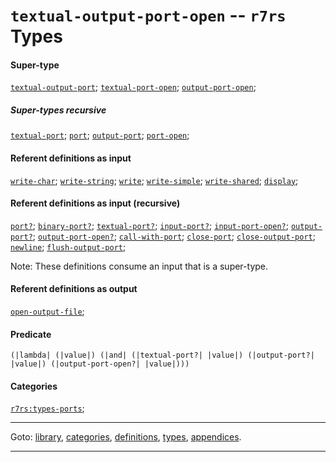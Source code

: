 

<a id='type__r7rs__textual-output-port-open'></a>

# `textual-output-port-open` -- `r7rs` Types


#### Super-type

[`textual-output-port`](../../r7rs/types/textual-output-port.md#type__r7rs__textual-output-port);
[`textual-port-open`](../../r7rs/types/textual-port-open.md#type__r7rs__textual-port-open);
[`output-port-open`](../../r7rs/types/output-port-open.md#type__r7rs__output-port-open);


##### Super-types recursive

[`textual-port`](../../r7rs/types/textual-port.md#type__r7rs__textual-port);
[`port`](../../r7rs/types/port.md#type__r7rs__port);
[`output-port`](../../r7rs/types/output-port.md#type__r7rs__output-port);
[`port-open`](../../r7rs/types/port-open.md#type__r7rs__port-open);


#### Referent definitions as input

[`write-char`](../../r7rs/definitions/write-char.md#definition__r7rs__write-char);
[`write-string`](../../r7rs/definitions/write-string.md#definition__r7rs__write-string);
[`write`](../../r7rs/definitions/write.md#definition__r7rs__write);
[`write-simple`](../../r7rs/definitions/write-simple.md#definition__r7rs__write-simple);
[`write-shared`](../../r7rs/definitions/write-shared.md#definition__r7rs__write-shared);
[`display`](../../r7rs/definitions/display.md#definition__r7rs__display);


#### Referent definitions as input (recursive)

[`port?`](../../r7rs/definitions/port_3f.md#definition__r7rs__port_3f);
[`binary-port?`](../../r7rs/definitions/binary-port_3f.md#definition__r7rs__binary-port_3f);
[`textual-port?`](../../r7rs/definitions/textual-port_3f.md#definition__r7rs__textual-port_3f);
[`input-port?`](../../r7rs/definitions/input-port_3f.md#definition__r7rs__input-port_3f);
[`input-port-open?`](../../r7rs/definitions/input-port-open_3f.md#definition__r7rs__input-port-open_3f);
[`output-port?`](../../r7rs/definitions/output-port_3f.md#definition__r7rs__output-port_3f);
[`output-port-open?`](../../r7rs/definitions/output-port-open_3f.md#definition__r7rs__output-port-open_3f);
[`call-with-port`](../../r7rs/definitions/call-with-port.md#definition__r7rs__call-with-port);
[`close-port`](../../r7rs/definitions/close-port.md#definition__r7rs__close-port);
[`close-output-port`](../../r7rs/definitions/close-output-port.md#definition__r7rs__close-output-port);
[`newline`](../../r7rs/definitions/newline.md#definition__r7rs__newline);
[`flush-output-port`](../../r7rs/definitions/flush-output-port.md#definition__r7rs__flush-output-port);

Note:  These definitions consume an input that is a super-type.


#### Referent definitions as output

[`open-output-file`](../../r7rs/definitions/open-output-file.md#definition__r7rs__open-output-file);


#### Predicate

```
(|lambda| (|value|) (|and| (|textual-port?| |value|) (|output-port?| |value|) (|output-port-open?| |value|)))
```


#### Categories

[`r7rs:types-ports`](../../r7rs/categories/r7rs_3a_types-ports.md#category__r7rs__r7rs_3a_types-ports);

----

Goto: [library](../../r7rs/_index.md#library__r7rs), [categories](../../r7rs/categories/_index.md#toc__r7rs__categories), [definitions](../../r7rs/definitions/_index.md#toc__r7rs__definitions), [types](../../r7rs/types/_index.md#toc__r7rs__types), [appendices](../../r7rs/appendices/_index.md#toc__r7rs__appendices).

----


